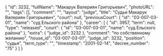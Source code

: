 {
    "id": 3232,
    "fullName": "Макарук Валериян Григорьевич",
    "photoURL": "",
    "tags": [],
    "comment": "",
    "layout": "judge",
    "title": "Судья Макарук Валериян Григорьевич",
    "court": null,
    "previousCourt": {
        "id": "03-007-03-01",
        "name": "суд Ельского района"
    },
    "career": [
        {
            "id": 3957,
            "term": null,
            "type": "released",
            "court": {
                "id": "03-007-03-01",
                "name": "суд Ельского района"
            },
            "extra": {
                "judge_id": 3232
            },
            "comment": "по собственному желанию",
            "house_id": "03-007-03-01",
            "judge_id": 3232,
            "position": "судья",
            "term_type": "",
            "timestamp": "2001-02-14",
            "decree_number": "75"
        }
    ]
}
